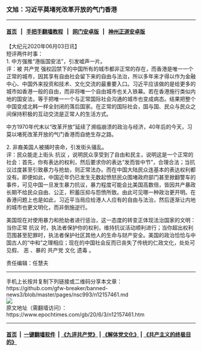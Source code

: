 ### 文旭：习近平莫堵死改革开放的气门香港
------------------------

#### [首页](https://github.com/gfw-breaker/banned-news3/blob/master/README.md) &nbsp;&nbsp;|&nbsp;&nbsp; [手把手翻墙教程](https://github.com/gfw-breaker/guides/wiki) &nbsp;&nbsp;|&nbsp;&nbsp; [网门安卓版](https://github.com/oGate2/oGate) &nbsp;&nbsp;|&nbsp;&nbsp; [神州正道安卓版](https://github.com/SzzdOgate/update) 



<div><p>
 【大纪元2020年06月03日讯】
 <br/>
 短评两件时事：
 <br/>
 1. 中方强推“港版国安法”，引发嘘声一片。
 <br/>
 评：被
 <ok href="https://www.epochtimes.com/gb/tag/%E5%85%B1%E4%BA%A7%E5%85%9A.html">
  共产党
 </ok>
 强权囚禁下的中国所有的城市都非正常的存在，而香港是唯一一个正常的城市，因其享有自由社会留下来的自由与法治，所以多年来才得以作为金融中心、中国外来投资和技术、文化交流的最重要入口。习近平应该做的是给更多的城市如香港一般的自由，而非将唯一个自由城市也关入铁幕。若在香港施行类似内地的国安法，等于把唯一一个与正常国际社会沟通的城市也变成病态。结果把整个中国变成北韩一样全封闭的落后国家。在正常的国际社会，国与国、民众与民众之间保持积极的互动交流是正常人的生活方式。
</p>
<p>
 中方1970年代末以“改革开放”延续了濒临崩溃的政治与经济，40年后的今天，习莫以堵死改革开放的气门香港而自绝生存之路。
</p>
<p>
 2. 非裔美国人被捕时丧命，引发街头骚乱。
 <br/>
 评：民众能走上街头
 <ok href="https://www.epochtimes.com/gb/tag/%E6%8A%97%E8%AE%AE.html">
  抗议
 </ok>
 ，说明民众享受到了自由和民主，说明这是一个正常的社会：首先，你有表达的权利，然后要求你的表达“发而皆中节”，合理合法；当抗议过度甚至引致暴力与抢劫，则正常法办。而在中国大陆民众连基本的表达权利都没有。即便如此，中国近年仍已发生无数起愤怒民众围堵政府部门甚至掀翻警车的事件，可见中国一旦发生暴力抗议，暴力程度可能会比美国高数倍，皆因共产暴政长期不给民众自由、公正，积蓄压抑与怨愤所致。由此可见哪一种政治更开明。在香港问题上也是如此，习近平当局应给港人人应有的自由与法治，然后逐渐让内地的城市也更文明化，而非倒施逆行。
</p>
<p>
 美国现在对使用暴力和抢劫者进行惩治，这一态度的转变正体现法治国家的文明：当你正常
 <ok href="https://www.epochtimes.com/gb/tag/%E6%8A%97%E8%AE%AE.html">
  抗议
 </ok>
 时，执法者保护你的权利，维持抗议活动顺利进行；当你超出权利范围甚至犯罪时，执法者保护社区其他人的生命与财产安全。美国的政治恰恰与中国古人的“中和”之理相应；现在的中国社会反而已丧失了传统的仁政文化，处处可见假、
 <ok href="https://www.epochtimes.com/gb/tag/%E6%81%B6.html">
  恶
 </ok>
 、暴的
 <ok href="https://www.epochtimes.com/gb/tag/%E5%85%B1%E4%BA%A7%E5%85%9A.html">
  共产党
 </ok>
 文化
 <ok href="https://www.epochtimes.com/gb/tag/%E9%81%97%E6%AF%92.html">
  遗毒
 </ok>
 。
</p>
<p>
 责任编辑：任慧夫
</p>
</div>
<hr/>
手机上长按并复制下列链接或二维码分享本文章：<br/>
https://github.com/gfw-breaker/banned-news3/blob/master/pages/nsc993/n12157461.md <br/>
<a href='https://github.com/gfw-breaker/banned-news3/blob/master/pages/nsc993/n12157461.md'><img src='https://github.com/gfw-breaker/banned-news3/blob/master/pages/nsc993/n12157461.md.png'/></a> <br/>
原文地址（需翻墙访问）：https://www.epochtimes.com/gb/20/6/3/n12157461.htm


------------------------
#### [首页](https://github.com/gfw-breaker/banned-news3/blob/master/README.md) &nbsp;|&nbsp; [一键翻墙软件](https://github.com/gfw-breaker/nogfw/blob/master/README.md) &nbsp;| [《九评共产党》](https://github.com/gfw-breaker/9ping.md/blob/master/README.md#九评之一评共产党是什么) | [《解体党文化》](https://github.com/gfw-breaker/jtdwh.md/blob/master/README.md) | [《共产主义的终极目的》](https://github.com/gfw-breaker/gczydzjmd.md/blob/master/README.md)


<img src='http://gfw-breaker.win/banned-news3/pages/nsc993/n12157461.md' width='0px' height='0px'/>